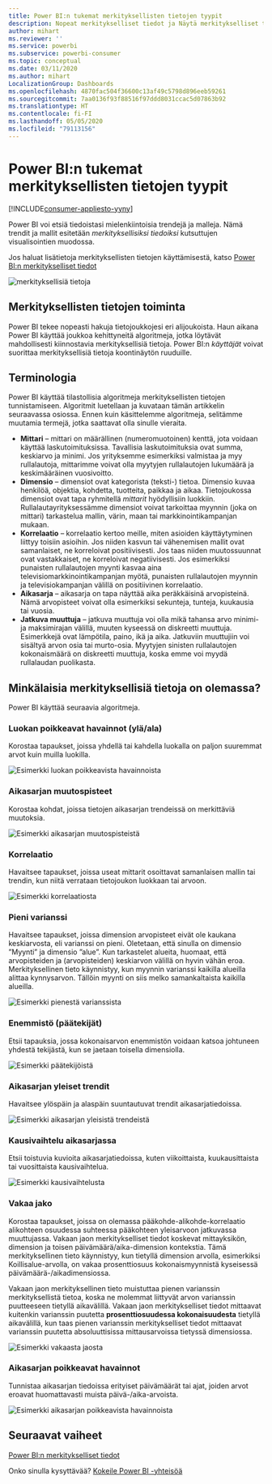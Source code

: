 ```yaml
---
title: Power BI:n tukemat merkityksellisten tietojen tyypit
description: Nopeat merkitykselliset tiedot ja Näytä merkitykselliset tiedot Power BI:llä.
author: mihart
ms.reviewer: ''
ms.service: powerbi
ms.subservice: powerbi-consumer
ms.topic: conceptual
ms.date: 03/11/2020
ms.author: mihart
LocalizationGroup: Dashboards
ms.openlocfilehash: 4870fac504f36600c13af49c5798d896eeb59261
ms.sourcegitcommit: 7aa0136f93f88516f97ddd8031ccac5d07863b92
ms.translationtype: HT
ms.contentlocale: fi-FI
ms.lasthandoff: 05/05/2020
ms.locfileid: "79113156"
---
```

# <a name="types-of-insights-supported-by-power-bi"></a>Power BI:n tukemat merkityksellisten tietojen tyypit

[!INCLUDE[consumer-appliesto-yyny](../includes/consumer-appliesto-yyny.md)]

Power BI voi etsiä tiedoistasi mielenkiintoisia trendejä ja malleja. Nämä trendit ja mallit esitetään *merkityksellisiksi tiedoiksi* kutsuttujen visualisointien muodossa. 

Jos haluat lisätietoja merkityksellisten tietojen käyttämisestä, katso [Power BI:n merkitykselliset tiedot](end-user-insights.md)

![merkityksellisiä tietoja](media/end-user-insight-types/power-bi-insight.png)

## <a name="how-does-insights-work"></a>Merkityksellisten tietojen toiminta
Power BI tekee nopeasti hakuja tietojoukkojesi eri alijoukoista. Haun aikana Power BI käyttää joukkoa kehittyneitä algoritmeja, jotka löytävät mahdollisesti kiinnostavia merkityksellisiä tietoja. Power BI:n *käyttäjät* voivat suorittaa merkityksellisiä tietoja koontinäytön ruuduille.

## <a name="some-terminology"></a>Terminologia
Power BI käyttää tilastollisia algoritmeja merkityksellisten tietojen tunnistamiseen. Algoritmit luetellaan ja kuvataan tämän artikkelin seuraavassa osiossa. Ennen kuin käsittelemme algoritmeja, selitämme muutamia termejä, jotka saattavat olla sinulle vieraita. 

* **Mittari** – mittari on määrällinen (numeromuotoinen) kenttä, jota voidaan käyttää laskutoimituksissa. Tavallisia laskutoimituksia ovat summa, keskiarvo ja minimi. Jos yrityksemme esimerkiksi valmistaa ja myy rullalautoja, mittarimme voivat olla myytyjen rullalautojen lukumäärä ja keskimääräinen vuosivoitto.  
* **Dimensio** – dimensiot ovat kategorista (teksti-) tietoa. Dimensio kuvaa henkilöä, objektia, kohdetta, tuotteita, paikkaa ja aikaa. Tietojoukossa dimensiot ovat tapa ryhmitellä *mittarit* hyödyllisiin luokkiin. Rullalautayrityksessämme dimensiot voivat tarkoittaa myynnin (joka on mittari) tarkastelua mallin, värin, maan tai markkinointikampanjan mukaan.   
* **Korrelaatio** – korrelaatio kertoo meille, miten asioiden käyttäytyminen liittyy toisiin asioihin.  Jos niiden kasvun tai vähenemisen mallit ovat samanlaiset, ne korreloivat positiivisesti. Jos taas niiden muutossuunnat ovat vastakkaiset, ne korreloivat negatiivisesti. Jos esimerkiksi punaisten rullalautojen myynti kasvaa aina televisiomarkkinointikampanjan myötä, punaisten rullalautojen myynnin ja televisiokampanjan välillä on positiivinen korrelaatio.
* **Aikasarja** – aikasarja on tapa näyttää aika peräkkäisinä arvopisteinä. Nämä arvopisteet voivat olla esimerkiksi sekunteja, tunteja, kuukausia tai vuosia.  
* **Jatkuva muuttuja** – jatkuva muuttuja voi olla mikä tahansa arvo minimi- ja maksimirajan välillä, muuten kyseessä on diskreetti muuttuja. Esimerkkejä ovat lämpötila, paino, ikä ja aika. Jatkuviin muuttujiin voi sisältyä arvon osia tai murto-osia. Myytyjen sinisten rullalautojen kokonaismäärä on diskreetti muuttuja, koska emme voi myydä rullalaudan puolikasta.  

## <a name="what-types-of-insights-can-you-find"></a>Minkälaisia merkityksellisiä tietoja on olemassa?
Power BI käyttää seuraavia algoritmeja. 

### <a name="category-outliers-topbottom"></a>Luokan poikkeavat havainnot (ylä/ala)
Korostaa tapaukset, joissa yhdellä tai kahdella luokalla on paljon suuremmat arvot kuin muilla luokilla.  

![Esimerkki luokan poikkeavista havainnoista](./media/end-user-insight-types/pbi-auto-insight-types-category-outliers.png)

### <a name="change-points-in-a-time-series"></a>Aikasarjan muutospisteet
Korostaa kohdat, joissa tietojen aikasarjan trendeissä on merkittäviä muutoksia.

![Esimerkki aikasarjan muutospisteistä](./media/end-user-insight-types/pbi-auto-insight-types-changepoint.png)

### <a name="correlation"></a>Korrelaatio
Havaitsee tapaukset, joissa useat mittarit osoittavat samanlaisen mallin tai trendin, kun niitä verrataan tietojoukon luokkaan tai arvoon.

![Esimerkki korrelaatiosta](./media/end-user-insight-types/pbi-auto-insight-types-correlation.png)

### <a name="low-variance"></a>Pieni varianssi
Havaitsee tapaukset, joissa dimension arvopisteet eivät ole kaukana keskiarvosta, eli varianssi on pieni. Oletetaan, että sinulla on dimensio ”Myynti” ja dimensio ”alue”. Kun tarkastelet alueita, huomaat, että arvopisteiden ja (arvopisteiden) keskiarvon välillä on hyvin vähän eroa. Merkityksellinen tieto käynnistyy, kun myynnin varianssi kaikilla alueilla alittaa kynnysarvon. Tällöin myynti on siis melko samankaltaista kaikilla alueilla.

![Esimerkki pienestä varianssista](./media/end-user-insight-types/power-bi-low-variance.png)

### <a name="majority-major-factors"></a>Enemmistö (päätekijät)
Etsii tapauksia, jossa kokonaisarvon enemmistön voidaan katsoa johtuneen yhdestä tekijästä, kun se jaetaan toisella dimensiolla.  

![Esimerkki päätekijöistä](./media/end-user-insight-types/pbi-auto-insight-types-majority.png)

### <a name="overall-trends-in-time-series"></a>Aikasarjan yleiset trendit
Havaitsee ylöspäin ja alaspäin suuntautuvat trendit aikasarjatiedoissa.

![Esimerkki aikasarjan yleisistä trendeistä](./media/end-user-insight-types/pbi-auto-insight-types-trend.png)

### <a name="seasonality-in-time-series"></a>Kausivaihtelu aikasarjassa
Etsii toistuvia kuvioita aikasarjatiedoissa, kuten viikoittaista, kuukausittaista tai vuosittaista kausivaihtelua.

![Esimerkki kausivaihtelusta](./media/end-user-insight-types/pbi-auto-insight-types-seasonality-new.png)

### <a name="steady-share"></a>Vakaa jako
Korostaa tapaukset, joissa on olemassa pääkohde-alikohde-korrelaatio alikohteen osuudessa suhteessa pääkohteen yleisarvoon jatkuvassa muuttujassa. Vakaan jaon merkitykselliset tiedot koskevat mittayksikön, dimension ja toisen päivämäärä/aika-dimension kontekstia. Tämä merkityksellinen tieto käynnistyy, kun tietyllä dimension arvolla, esimerkiksi Koillisalue-arvolla, on vakaa prosenttiosuus kokonaismyynnistä kyseisessä päivämäärä-/aikadimensiossa.

Vakaan jaon merkityksellinen tieto muistuttaa pienen varianssin merkityksellistä tietoa, koska ne molemmat liittyvät arvon varianssin puutteeseen tietyllä aikavälillä. Vakaan jaon merkitykselliset tiedot mittaavat kuitenkin varianssin puutetta **prosenttiosuudessa kokonaisuudesta** tietyllä aikavälillä, kun taas pienen varianssin merkitykselliset tiedot mittaavat varianssin puutetta absoluuttisissa mittausarvoissa tietyssä dimensiossa.

![Esimerkki vakaasta jaosta](./media/end-user-insight-types/pbi-auto-insight-types-steadyshare.png)

### <a name="time-series-outliers"></a>Aikasarjan poikkeavat havainnot
Tunnistaa aikasarjan tiedoissa erityiset päivämäärät tai ajat, joiden arvot eroavat huomattavasti muista päivä-/aika-arvoista.

![Esimerkki aikasarjan poikkeavista havainnoista](./media/end-user-insight-types/pbi-auto-insight-types-time-series-outliers.png)

## <a name="next-steps"></a>Seuraavat vaiheet
[Power BI:n merkitykselliset tiedot](end-user-insights.md)

Onko sinulla kysyttävää? [Kokeile Power BI -yhteisöä](https://community.powerbi.com/)

